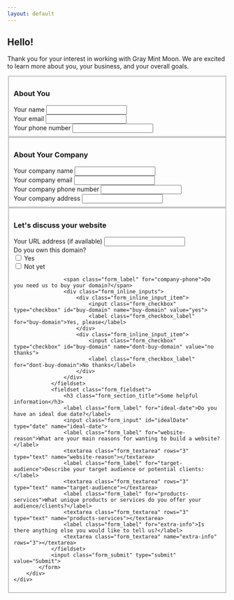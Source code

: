 ```yaml
---
layout: default
---
```

<div class="row_xs">
	<div class="container">
		<div class="form_block">
			<div class="form_introduction">
				<h2>Hello!</h2>
				<p>Thank you for your interest in working with Gray Mint Moon. We are excited to learn more about you, your business, and your overall goals.</p>
			</div>
			<form action="https://formspree.io/graymintmoon@gmail.com"
				method="POST">
				<input class="contact-form" type="hidden" name="_next" value="/">
				<fieldset class="form_fieldset">
					<h3 class="form_section_title">About You</h3>
					<label class="form_label" for="name">Your name</label>
					<input class="form_input" type="text" name="name">
					<div class="form_two_columns">
						<div class="form_column">
							<label class="form_label" for="email">Your email</label>
							<input class="form_input" type="email" name="email">
						</div>
						<div class="form_column">
							<label class="form_label" for="phone">Your phone number</label>
							<input class="form_input" type="tel" name="phone">
						</div>
					</div>
				</fieldset>
				<fieldset class="form_fieldset">
					<h3 class="form_section_title">About Your Company</h3>
					<label class="form_label" for="company-name">Your company name</label>
					<input class="form_input" type="text" name="company-name">
					<div class="form_two_columns">
						<div class="form_column">
							<label class="form_label" for="company-email">Your company email</label>
							<input class="form_input" type="email" name="company-email">
						</div>
						<div class="form_column">
							<label class="form_label" for="company-phone">Your company phone number</label>
							<input class="form_input" type="tel" name="company-phone">
						</div>
					</div>
					<label class="form_label" for="company-address">Your company address</label>
					<input class="form_input" type="text" name="company-address">
				</fieldset>
				<fieldset class="form_fieldset">
					<h3 class="form_section_title">Let's discuss your website</h3>
					<div class="form_two_columns">
						<div class="form_column">
							<label class="form_label" for="company-url">Your URL address (if available)</label>
							<input class="form_input" type="text" name="company-url">
						</div>
						<div class="form_column">
							<span class="form_label">Do you own this domain?</span>
							<div class="form_inline_inputs">
								<div class="form_inline_input_item">
									<input class="form_checkbox" type="checkbox" id="company-owned-url" name="company-owned-url" value="yes">
									<label class="form_checkbox_label" for="company-owned-url">Yes</label>
								</div>
								<div class="form_inline_input_item">
									<input class="form_checkbox" type="checkbox" id="company-owned-url" name="company-owned-url" value="not yet">
									<label class="form_checkbox_label" for="company-owned-url">Not yet</label>
								</div>
							</div>
						</div>
					</div>
					
					<span class="form_label" for="company-phone">Do you need us to buy your domain?</span>
					<div class="form_inline_inputs">
						<div class="form_inline_input_item">
							<input class="form_checkbox" type="checkbox" id="buy-domain" name="buy-domain" value="yes">
							<label class="form_checkbox_label" for="buy-domain">Yes, please</label>
						</div>
						<div class="form_inline_input_item">
							<input class="form_checkbox" type="checkbox" id="buy-domain" name="dont-buy-domain" value="no thanks">
							<label class="form_checkbox_label" for="dont-buy-domain">No thanks</label>
						</div>
					</div>
				</fieldset>
				<fieldset class="form_fieldset">
					<h3 class="form_section_title">Some helpful information</h3>
					<label class="form_label" for="ideal-date">Do you have an ideal due date?</label>
					<input class="form_input" id="idealDate" type="date" name="ideal-date">
					<label class="form_label" for="website-reason">What are your main reasons for wanting to build a website?</label>
					<textarea class="form_textarea" rows="3" type="text" name="website-reason"></textarea>
					<label class="form_label" for="target-audience">Describe your target audience or potential clients:</label>
					<textarea class="form_textarea" rows="3" type="text" name="target-audience"></textarea>
					<label class="form_label" for="products-services">What unique products or services do you offer your audience/clients?</label>
					<textarea class="form_textarea" rows="3" type="text" name="products-services"></textarea>
					<label class="form_label" for="extra-info">Is there anything else you would like to tell us?</label>
					<textarea class="form_textarea" name="extra-info" rows="3"></textarea>
				</fieldset>
				<input class="form_submit" type="submit" value="Submit">
			</form>
		</div>
	</div>
</div>